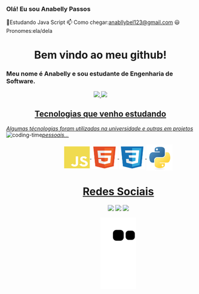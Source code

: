 ### Olá! Eu sou Anabelly Passos
🌱Estudando Java  Script
📫 Como chegar:anabllybel123@gmail.com
😃Pronomes:ela/dela

<div aling="center">
 <h1 align="center">Bem vindo ao meu github!</h1>
   <h3 aling="center"> Meu nome é Anabelly e sou estudante de Engenharia de Software.</h3>
</div>

<div align="center">
  <a href="https://github.com/anabellypassos">
   <img height="150em" src="https://github-readme-stats.vercel.app/api?username=anabellypassos&show_icons=true&theme=omni&include_all_commits=true&count_private=true"/>
  <img height="150em" src="https://github-readme-stats.vercel.app/api/top-langs/?username=anabellypassos&layout=compact&langs_count=7&theme=omni"/>
</div>



<h2 align="center">Tecnologias que venho estudando</h2>
  <i align="center" >Algumas técnologias foram utilizadas na universidade e outras em projetos pessoais...</i>
<img align="left" height="250" alt="coding-time" src="https://cdn.picrew.me/shareImg/org/202304/338224_ro64mWdt.png">
  <br><br>
  
<div align="center">
 <img align="center" alt="Ana-Js" height="60" width="70" src="https://raw.githubusercontent.com/devicons/devicon/master/icons/javascript/javascript-plain.svg">
    <img align="center" alt="Ana-HTML" height="60" width="70" src="https://raw.githubusercontent.com/devicons/devicon/master/icons/html5/html5-original.svg">
      <img align="center" alt="Ana-CSS" height="60" width="70" src="https://raw.githubusercontent.com/devicons/devicon/master/icons/css3/css3-original.svg">
        <img align="center" alt="Ana-Python" heidth="60" width="70" src="https://raw.githubusercontent.com/devicons/devicon/master/icons/python/python-original.svg">


 <h1 align="center">Redes Sociais</h1>
    <a href="https://instagram.com/anabelly_dev" target="_blank"><img src="https://img.shields.io/badge/-Instagram-%23E4405F?style=for-the badge&logo=instagram&logoColor=white"heigth="300" width="122" target="_blank"></a>
  <a href = "mailto:anabelly123@gmail.com"><img src="https://img.shields.io/badge/-Gmail-%23333?style=for-the-badge&logo=gmail&logoColor=white" target="_blank"></a>
  <a href="https://www.linkedin.com/in/anabelly-passos-a4b44623b/" target="_blank"><img src="https://img.shields.io/badge/-LinkedIn-%230077B5?style=for-the-badge&logo=linkedin&logoColor=white" target="_blank"></a> 
  
  
    
![Snake animation](https://github.com/anabellypassos/anabellypassos/blob/output/github-contribution-grid-snake.svg)

    
</div>


  
##
